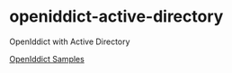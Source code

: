 # openiddict-active-directory
OpenIddict with Active Directory

[OpenIddict Samples](https://github.com/openiddict/openiddict-samples)